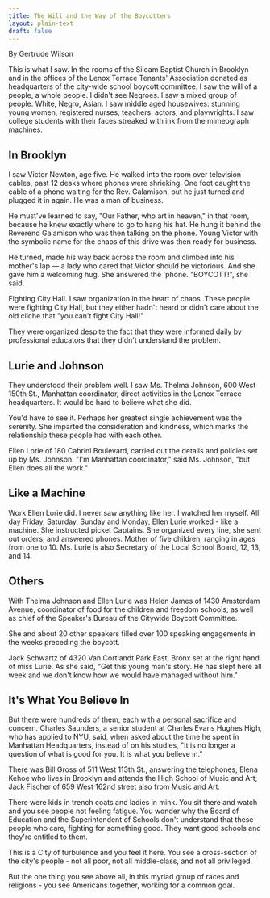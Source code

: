 ```yaml
---
title: The Will and the Way of the Boycotters
layout: plain-text
draft: false
---
```

By Gertrude Wilson

This is what I saw. In the rooms of the Siloam Baptist Church in Brooklyn and in the offices of the Lenox Terrace Tenants' Association donated as headquarters of the city-wide school boycott committee. I saw the will of a people, a whole people. I didn't see Negroes. I saw a mixed group of people. White, Negro, Asian. I saw middle aged housewives: stunning young women, registered nurses, teachers, actors, and playwrights. I saw college students with their faces streaked with ink from the mimeograph machines.

## In Brooklyn

I saw Victor Newton, age five. He walked into the room over television cables, past 12 desks where phones were shrieking. One foot caught the cable of a phone waiting for the Rev. Galamison, but he just turned and plugged it in again. He was a man of business.

He must've learned to say, "Our Father, who art in heaven," in that room, because he knew exactly where to go to hang his hat. He hung it behind the Reverend Galamison who was then talking on the phone. Young Victor with the symbolic name for the chaos of this drive was then ready for business.

He turned, made his way back across the room and climbed into his mother's lap — a lady who cared that Victor should be victorious. And she gave him a welcoming hug. She answered the 'phone. "BOYCOTT!", she said.

Fighting City Hall. I saw organization in the heart of chaos. These people were fighting City Hall, but they either hadn't heard or didn't care about the old cliche that "you can't fight City Hall!"

They were organized despite the fact that they were informed daily by professional educators that they didn't understand the problem.

## Lurie and Johnson

They understood their problem well. I saw Ms. Thelma Johnson, 600 West 150th St., Manhattan coordinator, direct activities in the Lenox Terrace headquarters. It would be hard to believe what she did.

You'd have to see it. Perhaps her greatest single achievement was the serenity. She imparted the consideration and kindness, which marks the relationship these people had with each other.

Ellen Lorie of 180 Cabrini Boulevard, carried out the details and policies set up by Ms. Johnson. "I'm Manhattan coordinator," said Ms. Johnson, "but Ellen does all the work."

## Like a Machine

Work Ellen Lorie did. I never saw anything like her. I watched her myself. All day Friday, Saturday, Sunday and Monday, Ellen Lurie worked - like a machine. She instructed picket Captains. She organized every line, she sent out orders, and answered phones. Mother of five children, ranging in ages from one to 10. Ms. Lurie is also Secretary of the Local School Board, 12, 13, and 14.

## Others

With Thelma Johnson and Ellen Lurie was Helen James of 1430 Amsterdam Avenue, coordinator of food for the children and freedom schools, as well as chief of the Speaker's Bureau of the Citywide Boycott Committee.

She and about 20 other speakers filled over 100 speaking engagements in the weeks preceding the boycott.

Jack Schwartz of 4320 Van Cortlandt Park East, Bronx set at the right hand of miss Lurie. As she said, "Get this young man's story. He has slept here all week and we don't know how we would have managed without him."

## It's What You Believe In

But there were hundreds of them, each with a personal sacrifice and concern. Charles Saunders, a senior student at Charles Evans Hughes High, who has applied to NYU, said, when asked about the time he spent in Manhattan Headquarters, instead of on his studies, "It is no longer a question of what is good for you. It is what you believe in."

There was Bill Gross of 511 West 113th St., answering the telephones; Elena Kehoe who lives in Brooklyn and attends the High School of Music and Art; Jack Fischer of 659 West 162nd street also from Music and Art.

There were kids in trench coats and ladies in mink. You sit there and watch and you see people not feeling fatigue. You wonder why the Board of Education and the Superintendent of Schools don't understand that these people who care, fighting for something good. They want good schools and they're entitled to them.

This is a City of turbulence and you feel it here. You see a cross-section of the city's people - not all poor, not all middle-class, and not all privileged.

But the one thing you see above all, in this myriad group of races and religions - you see Americans together, working for a common goal.
